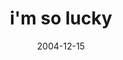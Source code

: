 ---
layout: base.njk
title : 'i&#39;m so lucky' 
view_title : 'i&#39;m so lucky' 
year : '2004' 
date : '2004-12-15' 
img_file : '/drawing/imsolucky.png' 
html_file : 'imsolucky' 
next_html : 'whyisthathere.html' 
year_order : '244' 
permalink : "title/{{html_file}}.html"
---
